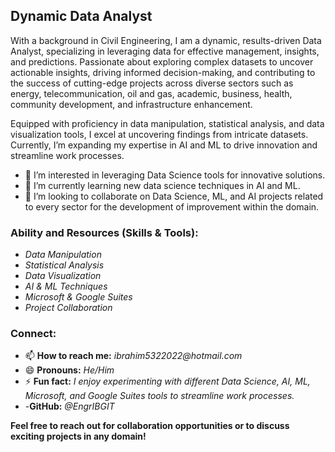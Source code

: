 ## Dynamic Data Analyst
With a background in Civil Engineering, I am a dynamic, results-driven Data Analyst, specializing in leveraging data for effective management, insights, and predictions. Passionate about exploring complex datasets to uncover actionable insights, driving informed decision-making, and contributing to the success of cutting-edge projects across diverse sectors such as energy, telecommunication, oil and gas, academic, business, health, community development, and infrastructure enhancement.

Equipped with proficiency in data manipulation, statistical analysis, and data visualization tools, I excel at uncovering findings from intricate datasets.  Currently, I’m expanding my expertise in AI and ML to drive innovation and streamline work processes.

- 👀 I’m interested in leveraging Data Science tools for innovative solutions.
- 🌱 I’m currently learning new data science techniques in AI and ML.
- 💞️ I’m looking to collaborate on Data Science, ML, and AI projects related to every sector for the development of improvement within the domain.

### Ability and Resources (Skills & Tools):
- _Data Manipulation_
- _Statistical Analysis_
- _Data Visualization_
- _AI & ML Techniques_
- _Microsoft & Google Suites_
- _Project Collaboration_

### Connect:
- 📫 **How to reach me:** _ibrahim5322022@hotmail.com_
- 😄 **Pronouns:** _He/Him_
- ⚡ **Fun fact:** _I enjoy experimenting with different Data Science, AI, ML, Microsoft, and Google Suites tools to streamline work processes._
- -__GitHub:__ _@EngrIBGIT_

**Feel free to reach out for collaboration opportunities or to discuss exciting projects in any domain!**

